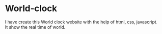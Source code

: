 # World-clock
I have create this World clock website with the help of html, css, javascript. It show the real time of world.
